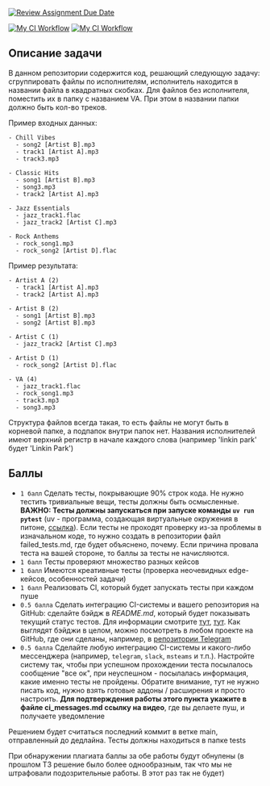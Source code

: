 [![Review Assignment Due Date](https://classroom.github.com/assets/deadline-readme-button-22041afd0340ce965d47ae6ef1cefeee28c7c493a6346c4f15d667ab976d596c.svg)](https://classroom.github.com/a/JppqoIFx)

[![My CI Workflow](https://github.com/Elvira0608/hse-tp-02-Elvira0608/actions/workflows/ci.yml/badge.svg?branch=main&event=push)](https://github.com/Elvira0608/hse-tp-02-Elvira0608/actions/workflows/ci.yml)
[![My CI Workflow](https://github.com/Elvira0608/hse-tp-02-Elvira0608/actions/workflows/ci.yml/badge.svg?branch=main&event=pull_request)](https://github.com/Elvira0608/hse-tp-02-Elvira0608/actions/workflows/ci.yml)


## Описание задачи

В данном репозитории содержится код, решающий следующую задачу: сгруппировать файлы по исполнителям, исполнитель находится в названии файла в квадратных скобках. Для файлов без исполнителя, поместить их в папку с названием VA. При этом в названии папки должно быть кол-во треков.

Пример входных данных:

```
- Chill Vibes
  - song2 [Artist B].mp3
  - track1 [Artist A].mp3
  - track3.mp3

- Classic Hits
  - song1 [Artist B].mp3
  - song3.mp3
  - track2 [Artist A].mp3

- Jazz Essentials
  - jazz_track1.flac
  - jazz_track2 [Artist C].mp3

- Rock Anthems
  - rock_song1.mp3
  - rock_song2 [Artist D].flac
```

Пример результата:

```
- Artist A (2)
  - track1 [Artist A].mp3
  - track2 [Artist A].mp3

- Artist B (2)
  - song1 [Artist B].mp3
  - song2 [Artist B].mp3

- Artist C (1)
  - jazz_track2 [Artist C].mp3

- Artist D (1)
  - rock_song2 [Artist D].flac

- VA (4)
  - jazz_track1.flac
  - rock_song1.mp3
  - track3.mp3
  - song3.mp3
```

Структура файлов всегда такая, то есть файлы не могут быть в корневой папке, а подпапок внутри папок нет. Названия исполнителей имеют верхний регистр в начале каждого слова (например 'linkin park' будет 'Linkin Park')

## Баллы

- `1 балл` Сделать тесты, покрывающие 90% строк кода. Не нужно тестить тривиальные вещи, тесты должны быть осмысленные. **ВАЖНО: Тесты должны запускаться при запуске команды `uv run pytest`** (uv - программа, создающая виртуальные окружения в питоне, [ссылка](https://github.com/astral-sh/uv)). Если тесты не проходят проверку из-за проблемы в изначальном коде, то нужно создать в репозитории файл failed_tests.md, где будет объяснено, почему. Если причина провала теста на вашей стороне, то баллы за тесты не начисляются.
- `1 балл` Тесты проверяют множество разных кейсов
- `1 балл` Имеются креативные тесты (проверка неочевидных edge-кейсов, особенностей задачи)
- `1 балл` Реализовать CI, который будет запускать тесты при каждом пуше
- `0.5 балла` Cделать интеграцию CI-системы и вашего репозитория на GitHub: сделайте бэйдж в *README.md*, который будет показывать текущий статус тестов. Для информации смотрите [тут](https://docs.github.com/en/actions/monitoring-and-troubleshooting-workflows/adding-a-workflow-status-badge), [тут](https://www.codeblocq.com/2016/04/Add-a-build-passing-badge-to-your-github-repository/). Как выглядят бэйджи в целом, можно посмотреть в любом проекте на GitHub, где они сделаны, например, в [репозитории Telegram](https://github.com/telegramdesktop/tdesktop)
- `0.5 балла` Сделайте любую интеграцию CI-системы и какого-либо мессенджера (например, `telegram`, `slack`, `msteams` и т.п.). Настройте систему так, чтобы при успешном прохождении теста посылалось сообщение "все ок", при неуспешном - посылалась информация, какие именно тесты не пройдены. Обратите внимание, тут не нужно писать код, нужно взять готовые аддоны / расширения и просто настроить. **Для подтверждения работы этого пункта укажите в файле ci_messages.md ссылку на видео**, где вы делаете пуш, и получаете уведомление

Решением будет считаться последний коммит в ветке main, отправленный до дедлайна. Тесты должны находиться в папке tests

При обнаружении плагиата баллы за обе работы будут обнулены (в прошлом ТЗ решение было более однообразным, так что мы не штрафовали подозрительные работы. В этот раз так не будет)
